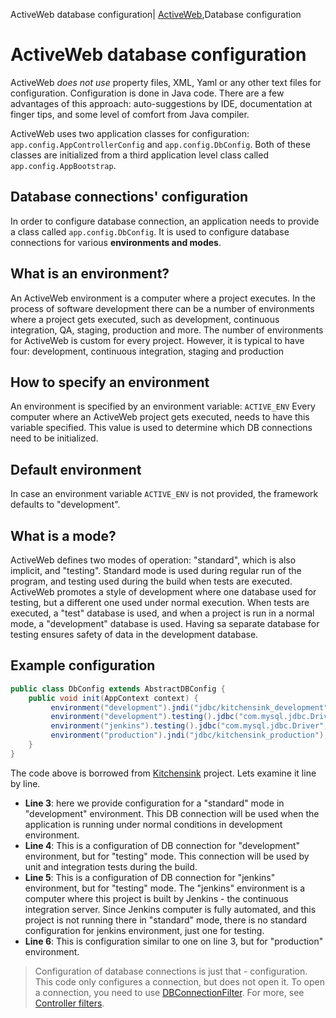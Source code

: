 ActiveWeb database configuration| <a href="/activeweb">ActiveWeb</a>,Database configuration

# ActiveWeb database configuration

<div id="toc"></div>

ActiveWeb *does not use* property files, XML, Yaml or any other text files for configuration. Configuration
is done in Java code. There are a few advantages of this approach: auto-suggestions by IDE, documentation at
finger tips, and some level of comfort from Java compiler.

ActiveWeb uses two application classes for configuration: `app.config.AppControllerConfig` and `app.config.DbConfig`.
Both of these classes are initialized from a third application level class called `app.config.AppBootstrap`.

## Database connections' configuration

In order to configure database connection, an application needs to provide a class called `app.config.DbConfig`.
It is used to configure database connections for various **environments and modes**.

## What is an environment?

An ActiveWeb environment is a computer where a project executes. In the process of software development there can be a
number of environments where a project gets executed, such as development, continuous integration, QA, staging,
production and more. The number of environments for ActiveWeb is custom for every project. However, it is typical to
have four: development, continuous integration, staging and production

## How to specify an environment

An environment is specified by an environment variable: `ACTIVE_ENV` Every computer where an ActiveWeb project gets executed, needs to have this variable specified. This value is used to determine which DB connections need to be initialized.

## Default environment

In case an environment variable `ACTIVE_ENV` is not provided, the framework defaults to "development".

## What is a mode?

ActiveWeb defines two modes of operation: "standard", which is also implicit, and "testing". Standard mode is used
during regular run of the program, and testing used during the build when tests are executed. ActiveWeb promotes a style
of development where one database used for testing, but a different one used under normal execution. When tests are
executed, a "test" database is used, and when a project is run in a normal mode, a "development" database is used.
Having sa separate database for testing ensures safety of data in the development database.

## Example configuration

~~~~ {.java .numberLines}
public class DbConfig extends AbstractDBConfig {
    public void init(AppContext context) {
         environment("development").jndi("jdbc/kitchensink_development");
         environment("development").testing().jdbc("com.mysql.jdbc.Driver", "jdbc:mysql://localhost/kitchensink_development", "root", "****");
         environment("jenkins").testing().jdbc("com.mysql.jdbc.Driver", "jdbc:mysql://172.30.64.31/kitchensink_jenkins", "root", "****");
         environment("production").jndi("jdbc/kitchensink_production");
    }
}
~~~~

The code above is borrowed from [Kitchensink](https://github.com/javalite/kitchensink) project.
Lets examine it line by line.

-   **Line 3**: here we provide configuration for a "standard" mode in "development" environment. This DB connection will
be used when the application is running under normal conditions in development environment.
-   **Line 4**: This is a configuration of DB connection for "development" environment, but for "testing" mode. This
connection will be used by unit and integration tests during the build.
-   **Line 5**: This is a configuration of DB connection for "jenkins" environment, but for "testing" mode.
The "jenkins" environment is a computer where this project is built by Jenkins - the continuous integration server.
Since Jenkins computer is fully automated, and this project is not running there in "standard" mode, there is no
standard configuration for jenkins environment, just one for testing.
-   **Line 6**: This is configuration similar to one on line 3, but for "production" environment.

> Configuration of database connections is just that - configuration. This code only configures a connection, but
does not open it. To open a connection, you need to use [DBConnectionFilter](https://github.com/javalite/activeweb/blob/master/activeweb/src/main/java/org/javalite/activeweb/controller_filters/DBConnectionFilter.java#DBConnectionFilter).
 For more, see [Controller filters](controller_filters).
